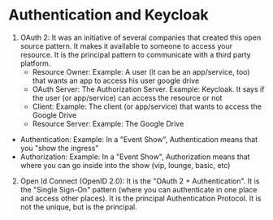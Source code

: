 # Authentication and Keycloak

1) OAuth 2: It was an initiative of several companies that created this open source pattern. It makes it available to someone to access your resource. It is the principal pattern to communicate with a third party platform.
   * Resource Owner: Example: A user (it can be an app/service, too) that wants an app to access his user google drive
   * OAuth Server: The Authorization Server. Example: Keycloak. It says if the user (or app/service) can access the resource or not
   * Client: Example: The client (or app/service) that wants to access the Google Drive
   * Resource Server: Example: The Google Drive

- Authentication: Example: In a "Event Show", Authentication means that you "show the ingress"
- Authorization: Example: In a "Event Show", Authorization means that where you can go inside into the show (vip, lounge, basic, etc)

2) Open Id Connect (OpenID 2.0): It is the "OAuth 2 + Authentication". It is the "Single Sign-On" pattern (where you can authenticate in one place and access other places). It is the principal Authentication Protocol. It is not the unique, but is the principal.
